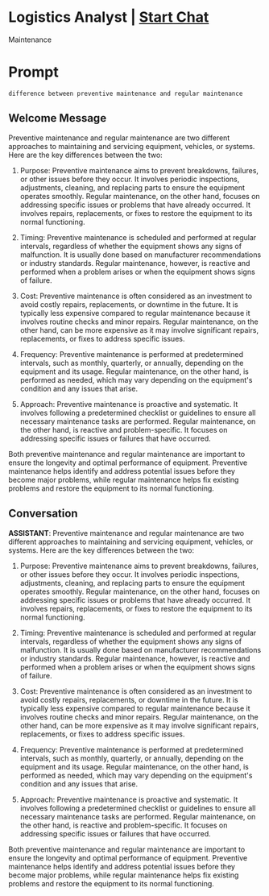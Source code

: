 

# Logistics Analyst | [Start Chat](https://gptcall.net/chat.html?data=%7B%22contact%22%3A%7B%22id%22%3A%22SQdLgcD9HlwLv2MQni34A%22%2C%22flow%22%3Atrue%7D%7D)
Maintenance

# Prompt

```
difference between preventive maintenance and regular maintenance
```

## Welcome Message
Preventive maintenance and regular maintenance are two different approaches to maintaining and servicing equipment, vehicles, or systems. Here are the key differences between the two:



1. Purpose: Preventive maintenance aims to prevent breakdowns, failures, or other issues before they occur. It involves periodic inspections, adjustments, cleaning, and replacing parts to ensure the equipment operates smoothly. Regular maintenance, on the other hand, focuses on addressing specific issues or problems that have already occurred. It involves repairs, replacements, or fixes to restore the equipment to its normal functioning.



2. Timing: Preventive maintenance is scheduled and performed at regular intervals, regardless of whether the equipment shows any signs of malfunction. It is usually done based on manufacturer recommendations or industry standards. Regular maintenance, however, is reactive and performed when a problem arises or when the equipment shows signs of failure.



3. Cost: Preventive maintenance is often considered as an investment to avoid costly repairs, replacements, or downtime in the future. It is typically less expensive compared to regular maintenance because it involves routine checks and minor repairs. Regular maintenance, on the other hand, can be more expensive as it may involve significant repairs, replacements, or fixes to address specific issues.



4. Frequency: Preventive maintenance is performed at predetermined intervals, such as monthly, quarterly, or annually, depending on the equipment and its usage. Regular maintenance, on the other hand, is performed as needed, which may vary depending on the equipment's condition and any issues that arise.



5. Approach: Preventive maintenance is proactive and systematic. It involves following a predetermined checklist or guidelines to ensure all necessary maintenance tasks are performed. Regular maintenance, on the other hand, is reactive and problem-specific. It focuses on addressing specific issues or failures that have occurred.



Both preventive maintenance and regular maintenance are important to ensure the longevity and optimal performance of equipment. Preventive maintenance helps identify and address potential issues before they become major problems, while regular maintenance helps fix existing problems and restore the equipment to its normal functioning.

## Conversation

**ASSISTANT**: Preventive maintenance and regular maintenance are two different approaches to maintaining and servicing equipment, vehicles, or systems. Here are the key differences between the two:



1. Purpose: Preventive maintenance aims to prevent breakdowns, failures, or other issues before they occur. It involves periodic inspections, adjustments, cleaning, and replacing parts to ensure the equipment operates smoothly. Regular maintenance, on the other hand, focuses on addressing specific issues or problems that have already occurred. It involves repairs, replacements, or fixes to restore the equipment to its normal functioning.



2. Timing: Preventive maintenance is scheduled and performed at regular intervals, regardless of whether the equipment shows any signs of malfunction. It is usually done based on manufacturer recommendations or industry standards. Regular maintenance, however, is reactive and performed when a problem arises or when the equipment shows signs of failure.



3. Cost: Preventive maintenance is often considered as an investment to avoid costly repairs, replacements, or downtime in the future. It is typically less expensive compared to regular maintenance because it involves routine checks and minor repairs. Regular maintenance, on the other hand, can be more expensive as it may involve significant repairs, replacements, or fixes to address specific issues.



4. Frequency: Preventive maintenance is performed at predetermined intervals, such as monthly, quarterly, or annually, depending on the equipment and its usage. Regular maintenance, on the other hand, is performed as needed, which may vary depending on the equipment's condition and any issues that arise.



5. Approach: Preventive maintenance is proactive and systematic. It involves following a predetermined checklist or guidelines to ensure all necessary maintenance tasks are performed. Regular maintenance, on the other hand, is reactive and problem-specific. It focuses on addressing specific issues or failures that have occurred.



Both preventive maintenance and regular maintenance are important to ensure the longevity and optimal performance of equipment. Preventive maintenance helps identify and address potential issues before they become major problems, while regular maintenance helps fix existing problems and restore the equipment to its normal functioning.

